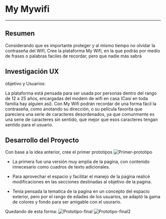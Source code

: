# My Mywifi

***

## Resumen
Considerando que es importante proteger y al mismo tiempo no olvidar la contraseña del Wifi, Cree la plataforma My Wifi, en la que podrás por medio de frases o palabras faciles de recordar, pero que nadie más sabrá

## Investigación UX
objetivo y Usuarios:

La plataforma está pensada para ser usada por personas dentro del rango de 12 a 25 años, encargadas del modem de wifi en casa (Casi en toda familia hay alguien así).
Con My Wifi podrán recordar de una forma fácil la contraseña, como anotando su dirección, o su pelicula favorita que pareciera una serie de caracteres desordenados, ya que comunmente es una serie de caracteres sin sentido, que mejor que esos caracteres tengan sentido para el usuario.

## Desarrollo del Proyecto
Con base a la idea anterior, cree el primer prototipos
![Primer-prototipo](https://www.pinterest.com.mx/pin/385409680613740775)

* La primera fue una versión muy amplia de la pagína, con contenido innecesario como cuadros de texto adicionales.

* Para aprovechar el espacio y facilitar el manejo de la pagina realicé modificaciones en las secciones destinadas al objetivo de la pagina.

* Tenia pensada la tematica de la pagina en un concepto del espacio exterior, pero por el rango de edades de los usuarios, se adaptó la gama de colores y fondo para ser amigable con el usurario.

Quedando de esta forma:
![Prototipo-final](https://www.pinterest.com.mx/pin/385409680613740923/)
![Prototipo-final2](https://www.pinterest.com.mx/pin/385409680613740929/)
